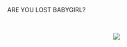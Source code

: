 ARE YOU LOST BABYGIRL?

##

<br/>  
<div align="center">
<img src="https://komarev.com/ghpvc/?username=cucerdariancatalin&&style=flat-square" align="center" />
</div> 
<br/>  

##

